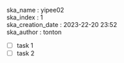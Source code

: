 ska_name : yipee02  
ska_index : 1  
ska_creation_date : 2023-22-20 23:52  
ska_author : tonton  

* [ ] task 1
* [ ] task 2
